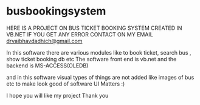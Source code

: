 # busbookingsystem
HERE IS A PROJECT ON BUS TICKET BOOKING SYSTEM CREATED IN VB.NET IF YOU GET ANY ERROR CONTACT ON MY EMAIL drvaibhavdadhich@gmail.com

In this software there are various modules like to book ticket, search bus , show ticket booking db etc 
The software front end is vb.net and the backend is MS-ACCESS(OLEDB)

and in this software visual types of things are not added like images of bus etc to make look good of software UI Matters :)

I hope you will like my project 
Thank you


